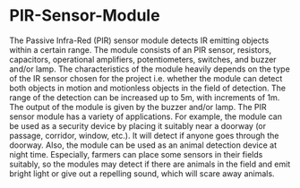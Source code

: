 # PIR-Sensor-Module
The Passive Infra-Red (PIR) sensor module detects IR emitting
objects within a certain range. The module consists of an
PIR sensor, resistors, capacitors, operational amplifiers, potentiometers,
switches, and buzzer and/or lamp. The characteristics
of the module heavily depends on the type of the IR
sensor chosen for the project i.e. whether the module can detect
both objects in motion and motionless objects in the field
of detection.
The range of the detection can be increased up to 5m, with
increments of 1m. The output of the module is given by the
buzzer and/or lamp.
The PIR sensor module has a variety of applications. For
example, the module can be used as a security device by placing
it suitably near a doorway (or passage, corridor, window,
etc.). It will detect if anyone goes through the doorway.
Also, the module can be used as an animal detection device
at night time. Especially, farmers can place some sensors
in their fields suitably, so the modules may detect if there are
animals in the field and emit bright light or give out a repelling
sound, which will scare away animals.
